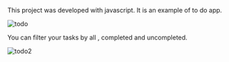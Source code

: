 This project was developed with javascript. It is an example of to do app.

![todo](https://github.com/KutayKaan/To-Do-App/assets/114337850/5881364f-9e2e-4155-81ea-11f7411c55ae)

You can filter your tasks by all , completed and uncompleted.

![todo2](https://github.com/KutayKaan/To-Do-App/assets/114337850/a2e7421f-2f6a-453b-8a3f-b138846f4f22)
